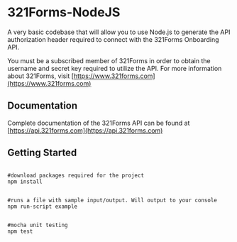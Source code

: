 # 321Forms-NodeJS

A very basic codebase that will allow you to use Node.js to generate the API authorization header required to connect with the 321Forms Onboarding API.

You must be a subscribed member of 321Forms in order to obtain the username and secret key required to utilize the API. For more information about 321Forms, visit [https://www.321forms.com](https://www.321forms.com)


## Documentation

Complete documentation of the 321Forms API can be found at [https://api.321forms.com](https://api.321forms.com)

## Getting Started

```

#download packages required for the project
npm install 
```
```

#runs a file with sample input/output. Will output to your console
npm run-script example 
```
```

#mocha unit testing
npm test 
```